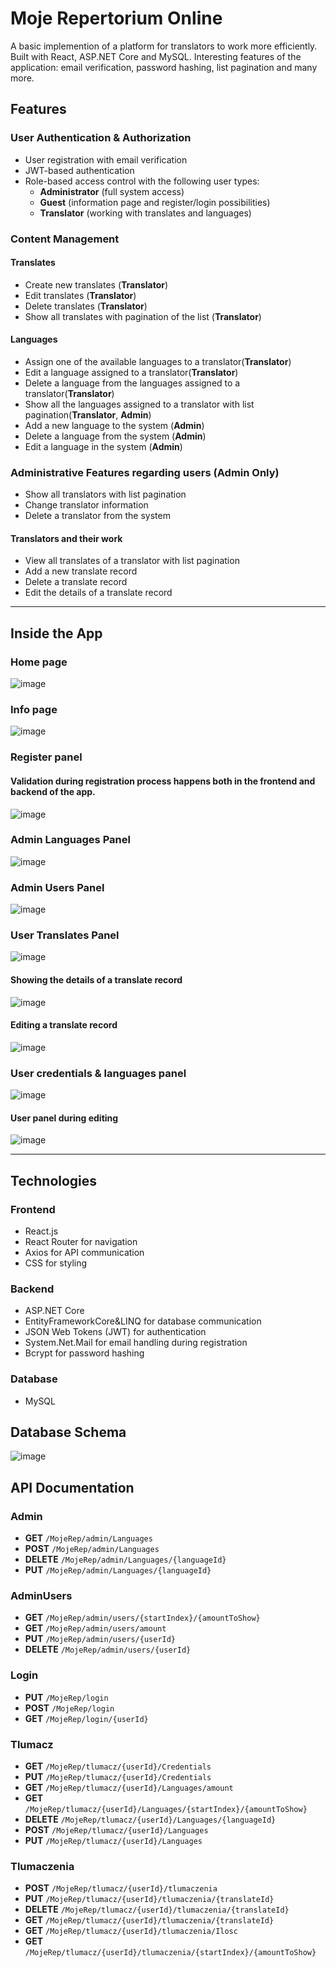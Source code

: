 # Moje Repertorium Online

A basic implemention of a platform for translators to work more efficiently. Built with React, ASP.NET Core and MySQL.
Interesting features of the application: email verification, password hashing, list pagination and many more.
## Features

### User Authentication & Authorization
- User registration with email verification
- JWT-based authentication
- Role-based access control with the following user types:
  - **Administrator** (full system access)
  - **Guest** (information page and register/login possibilities)
  - **Translator** (working with translates and languages)

### Content Management

#### Translates 
- Create new translates (**Translator**)
- Edit translates (**Translator**)
- Delete translates (**Translator**)
- Show all translates with pagination of the list (**Translator**)

#### Languages  
- Assign one of the available languages to a translator(**Translator**)
- Edit a language assigned to a translator(**Translator**)
- Delete a language from the languages assigned to a translator(**Translator**)
- Show all the languages assigned to a translator with list pagination(**Translator**, **Admin**)
- Add a new language to the system (**Admin**)
- Delete a language from the system (**Admin**)
- Edit a language in the system (**Admin**)


### Administrative Features regarding users (Admin Only)
- Show all translators with list pagination
- Change translator information
- Delete a translator from the system

#### Translators and their work 
- View all translates of a translator with list pagination
- Add a new translate record
- Delete a translate record
- Edit the details of a translate record

---

## Inside the App

### Home page
![image](https://github.com/user-attachments/assets/40b8bd31-6c27-4ec2-bc4d-15440c98b59f)
### Info page
![image](https://github.com/user-attachments/assets/bf3a9158-fa5a-4ecb-aa83-7a710fd3c57b)
### Register panel
#### Validation during registration process happens both in the frontend and backend of the app.
![image](https://github.com/user-attachments/assets/7167c6b6-0869-4da6-b576-fe563150d7de)
### Admin Languages Panel 
![image](https://github.com/user-attachments/assets/78b94b62-4092-466d-850c-c1cddbf6af48)
### Admin Users Panel
![image](https://github.com/user-attachments/assets/494e2931-18fc-4685-a3b8-3a85a5085839)
### User Translates Panel
![image](https://github.com/user-attachments/assets/5e37ccfa-3655-422f-8993-aaef46d8db38)
#### Showing the details of a translate record 
![image](https://github.com/user-attachments/assets/fa7725e8-4083-42d8-ac63-b2181f5a3b43)
#### Editing a translate record 
![image](https://github.com/user-attachments/assets/6b4120b0-f42c-44b8-aa44-62906e680bb3)
### User credentials & languages panel
![image](https://github.com/user-attachments/assets/556baaba-6be5-4404-ae4b-501221242dfb)
#### User panel during editing
![image](https://github.com/user-attachments/assets/b47cf1a6-9d55-44c4-b76f-66a4abf397ab)

---

## Technologies

### Frontend
- React.js
- React Router for navigation
- Axios for API communication
- CSS for styling

### Backend
- ASP.NET Core
- EntityFrameworkCore&LINQ for database communication
- JSON Web Tokens (JWT) for authentication
- System.Net.Mail for email handling during registration
- Bcrypt for password hashing

### Database
- MySQL

## Database Schema
![image](https://github.com/user-attachments/assets/9877735c-a10d-4ea8-a414-bf54196c74e6)

## API Documentation

### Admin
- **GET** `/MojeRep/admin/Languages`
- **POST** `/MojeRep/admin/Languages`
- **DELETE** `/MojeRep/admin/Languages/{languageId}`
- **PUT** `/MojeRep/admin/Languages/{languageId}`

### AdminUsers
- **GET** `/MojeRep/admin/users/{startIndex}/{amountToShow}`
- **GET** `/MojeRep/admin/users/amount`
- **PUT** `/MojeRep/admin/users/{userId}`
- **DELETE** `/MojeRep/admin/users/{userId}`

### Login
- **PUT** `/MojeRep/login`
- **POST** `/MojeRep/login`
- **GET** `/MojeRep/login/{userId}`

### Tlumacz
- **GET** `/MojeRep/tlumacz/{userId}/Credentials`
- **PUT** `/MojeRep/tlumacz/{userId}/Credentials`
- **GET** `/MojeRep/tlumacz/{userId}/Languages/amount`
- **GET** `/MojeRep/tlumacz/{userId}/Languages/{startIndex}/{amountToShow}`
- **DELETE** `/MojeRep/tlumacz/{userId}/Languages/{languageId}`
- **POST** `/MojeRep/tlumacz/{userId}/Languages`
- **PUT** `/MojeRep/tlumacz/{userId}/Languages`

### Tlumaczenia 
- **POST** `/MojeRep/tlumacz/{userId}/tlumaczenia`
- **PUT** `/MojeRep/tlumacz/{userId}/tlumaczenia/{translateId}`
- **DELETE** `/MojeRep/tlumacz/{userId}/tlumaczenia/{translateId}`
- **GET** `/MojeRep/tlumacz/{userId}/tlumaczenia/{translateId}`
- **GET** `/MojeRep/tlumacz/{userId}/tlumaczenia/Ilosc`
- **GET** `/MojeRep/tlumacz/{userId}/tlumaczenia/{startIndex}/{amountToShow}`


